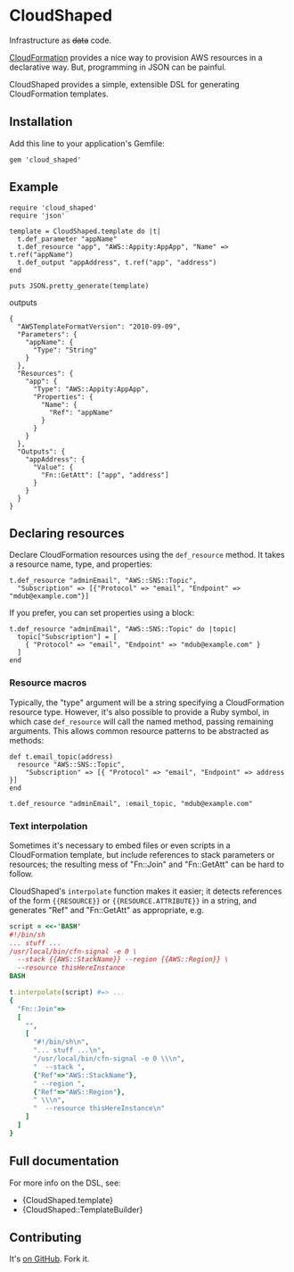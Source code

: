# CloudShaped

Infrastructure as <del>data</del> code.

[CloudFormation][cloud_formation] provides a nice way to provision AWS resources in a declarative way.  But, programming in JSON can be painful.

CloudShaped provides a simple, extensible DSL for generating CloudFormation templates.

## Installation

Add this line to your application's Gemfile:

    gem 'cloud_shaped'

## Example

    require 'cloud_shaped'
    require 'json'

    template = CloudShaped.template do |t|
      t.def_parameter "appName"
      t.def_resource "app", "AWS::Appity:AppApp", "Name" => t.ref("appName")
      t.def_output "appAddress", t.ref("app", "address")
    end

    puts JSON.pretty_generate(template)

outputs

    {
      "AWSTemplateFormatVersion": "2010-09-09",
      "Parameters": {
        "appName": {
          "Type": "String"
        }
      },
      "Resources": {
        "app": {
          "Type": "AWS::Appity:AppApp",
          "Properties": {
            "Name": {
              "Ref": "appName"
            }
          }
        }
      },
      "Outputs": {
        "appAddress": {
          "Value": {
            "Fn::GetAtt": ["app", "address"]
          }
        }
      }
    }

## Declaring resources

Declare CloudFormation resources using the `def_resource` method.  It takes a resource name, type, and properties:

    t.def_resource "adminEmail", "AWS::SNS::Topic",
      "Subscription" => [{"Protocol" => "email", "Endpoint" => "mdub@example.com"}]

If you prefer, you can set properties using a block:

    t.def_resource "adminEmail", "AWS::SNS::Topic" do |topic|
      topic["Subscription"] = [
        { "Protocol" => "email", "Endpoint" => "mdub@example.com" }
      ]
    end

### Resource macros

Typically, the "type" argument will be a string specifying a CloudFormation resource type.  However, it's also possible to provide a Ruby symbol, in which case `def_resource` will call the named method, passing remaining arguments.  This allows common resource patterns to be abstracted as methods:

    def t.email_topic(address)
      resource "AWS::SNS::Topic",
        "Subscription" => [{ "Protocol" => "email", "Endpoint" => address }]
    end

    t.def_resource "adminEmail", :email_topic, "mdub@example.com"

### Text interpolation

Sometimes it's necessary to embed files or even scripts in a CloudFormation template, but include references to stack parameters or resources; the resulting mess of "Fn::Join" and "Fn::GetAtt" can be hard to follow.

CloudShaped's `interpolate` function makes it easier; it detects references of the form `{{RESOURCE}}` or `{{RESOURCE.ATTRIBUTE}}` in a string, and generates "Ref" and "Fn::GetAtt" as appropriate, e.g.

```ruby
script = <<-'BASH'
#!/bin/sh
... stuff ...
/usr/local/bin/cfn-signal -e 0 \
  --stack {{AWS::StackName}} --region {{AWS::Region}} \
  --resource thisHereInstance
BASH

t.interpolate(script) #=> ...
{
  "Fn::Join"=>
  [
    "",
    [
      "#!/bin/sh\n",
      "... stuff ...\n",
      "/usr/local/bin/cfn-signal -e 0 \\\n",
      "  --stack ",
      {"Ref"=>"AWS::StackName"},
      " --region ",
      {"Ref"=>"AWS::Region"},
      " \\\n",
      "  --resource thisHereInstance\n"
    ]
  ]
}
```

## Full documentation

For more info on the DSL, see:

* {CloudShaped.template}
* {CloudShaped::TemplateBuilder}

## Contributing

It's [on GitHub][cloud_shaped]. Fork it.

[cloud_formation]: http://aws.amazon.com/cloudformation/
[cloud_shaped]: https://github.com/mdub/cloud_shaped
